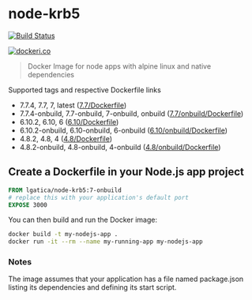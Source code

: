 # node-krb5

[![Build Status](https://travis-ci.org/lgaticaq/node-krb5.svg?branch=master)](https://travis-ci.org/lgaticaq/node-krb5)

[![dockeri.co](http://dockeri.co/image/lgatica/node-krb5)](https://hub.docker.com/r/lgatica/node-krb5/)

> Docker Image for node apps with alpine linux and native dependencies

Supported tags and respective Dockerfile links

- 7.7.4, 7.7, 7, latest ([7.7/Dockerfile](https://github.com/lgaticaq/node-krb5/blob/master/7.7.4/Dockerfile))
- 7.7.4-onbuild, 7.7-onbuild, 7-onbuild, onbuild ([7.7/onbuild/Dockerfile](https://github.com/lgaticaq/node-krb5/blob/master/7.7.4/onbuild/Dockerfile))
- 6.10.2, 6.10, 6 ([6.10/Dockerfile](https://github.com/lgaticaq/node-krb5/blob/master/6.10.2/Dockerfile))
- 6.10.2-onbuild, 6.10-onbuild, 6-onbuild ([6.10/onbuild/Dockerfile](https://github.com/lgaticaq/node-krb5/blob/master/6.10.2/onbuild/Dockerfile))
- 4.8.2, 4.8, 4 ([4.8/Dockerfile](https://github.com/lgaticaq/node-krb5/blob/master/4.8.2/Dockerfile))
- 4.8.2-onbuild, 4.8-onbuild, 4-onbuild ([4.8/onbuild/Dockerfile](https://github.com/lgaticaq/node-krb5/blob/master/4.8.2/onbuild/Dockerfile))

## Create a Dockerfile in your Node.js app project
```dockerfile
FROM lgatica/node-krb5:7-onbuild
# replace this with your application's default port
EXPOSE 3000
```

You can then build and run the Docker image:

```bash
docker build -t my-nodejs-app .
docker run -it --rm --name my-running-app my-nodejs-app
```

### Notes
The image assumes that your application has a file named package.json listing its dependencies and defining its start script.

